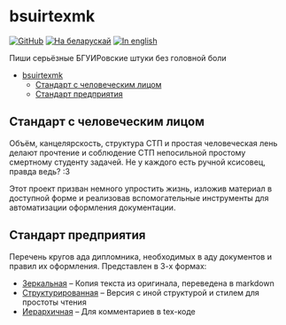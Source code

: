 # bsuirtexmk

[![GitHub](https://img.shields.io/github/license/nadevko/bsuirtexmk?style=for-the-badge&color=822422&logo=spdx)](https://github.com/nadevko/bsuirtexmk)
[![На беларускай](https://img.shields.io/badge/readme-на_беларускай-123d7a?style=for-the-badge&logo=markdown&logoColor=eeefff)](README.be.md)
[![In english](https://img.shields.io/badge/readme-in_english-123d7a?style=for-the-badge&logo=markdown&logoColor=eeefff)](README.md)

Пиши серьёзные БГУИРовские штуки без головной боли

- [bsuirtexmk](#bsuirtexmk)
  - [Стандарт с человеческим лицом](#стандарт-с-человеческим-лицом)
  - [Стандарт предприятия](#стандарт-предприятия)

## Стандарт с человеческим лицом

Объём, канцелярскость, структура СТП и простая человеческая лень делают
прочтение и соблюдение СТП непосильной простому смертному студенту задачей. Не у
каждого есть ручной ксисовец, правда ведь? :3

Этот проект призван немного упростить жизнь, изложив материал в доступной форме
и реализовав вспомогательные инструменты для автоматизации оформления
документации.

## Стандарт предприятия

Перечень кругов ада дипломника, необходимых в аду документов и правил их
оформления. Представлен в 3-х формах:

- [Зеркальная](doc/1.md) – Копия текста из оригинала, переведена в markdown
- [Структурированная](doc/3.md) – Версия с иной структурой и стилем для простоты
  чтения
- [Иерархичная](doc/2.md) – Для комментариев в tex-коде
